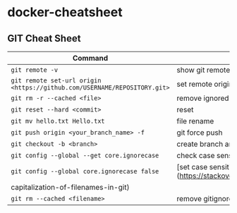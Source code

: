 # docker-cheatsheet

## GIT Cheat Sheet
| Command | Description |
|--|--|
| `git remote -v` | show git remote origin |
| `git remote set-url origin <https://github.com/USERNAME/REPOSITORY.git>` | set remote origin |
| `git rm -r --cached <file>` | remove ignored file |
| `git reset --hard <commit>` | reset |
| `git mv hello.txt Hello.txt` | file rename |
| `git push origin <your_branch_name> -f` | git force push |
| `git checkout -b <branch>` | create branch and checkout  |
| `git config --global --get core.ignorecase` | check case sensitivity on repo |
| `git config --global core.ignorecase false` | [set case sensitivity](https://stackoverflow.com/questions/10523849/changing-
capitalization-of-filenames-in-git) |
| `git rm --cached <filename>` | remove gitignored file cache |
